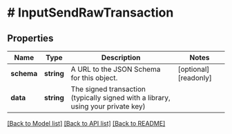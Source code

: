 # # InputSendRawTransaction

## Properties

Name | Type | Description | Notes
------------ | ------------- | ------------- | -------------
**schema** | **string** | A URL to the JSON Schema for this object. | [optional] [readonly]
**data** | **string** | The signed transaction (typically signed with a library, using your private key) |

[[Back to Model list]](../../README.md#models) [[Back to API list]](../../README.md#endpoints) [[Back to README]](../../README.md)
